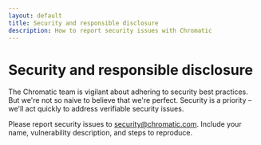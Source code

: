 ```yaml
---
layout: default
title: Security and responsible disclosure
description: How to report security issues with Chromatic
---
```


# Security and responsible disclosure

The Chromatic team is vigilant about adhering to security best practices. But we're not so naive to believe that we're perfect. Security is a priority – we'll act quickly to address verifiable security issues.

Please report security issues to [security@chromatic.com](mailto:security@chromatic.com). Include your name, vulnerability description, and steps to reproduce.
